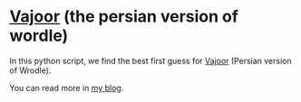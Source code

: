 # [Vajoor](https://www.vaajoor.ir/) (the persian version of wordle)

In this python script, we find the best first guess for [Vajoor](https://www.vaajoor.ir/) (Persian version of Wrodle).

You can read more in [my blog](https://azareei.github.io/azareei/blog/2022/wordle/).
